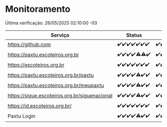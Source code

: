 # Monitoramento

Última verificação: 26/05/2025 02:10:00 -03

|Serviço|Status|Últimas 24h|
|---|---|---|
|https://github.com|<span title="2025-05-19: OK=23">✔️</span><span title="2025-05-20: OK=23">✔️</span><span title="2025-05-21: OK=23">✔️</span><span title="2025-05-22: OK=23">✔️</span><span title="2025-05-23: OK=23">✔️</span><span title="2025-05-24: OK=23">✔️</span><span title="2025-05-25: OK=5">✔️</span>|<span title="25/05/2025 03:12:00 -03 : 200">✔️</span><span title="25/05/2025 04:08:00 -03 : 200">✔️</span><span title="25/05/2025 05:11:00 -03 : 200">✔️</span><span title="25/05/2025 06:08:00 -03 : 200">✔️</span><span title="25/05/2025 07:08:00 -03 : 200">✔️</span><span title="25/05/2025 08:06:00 -03 : 200">✔️</span><span title="25/05/2025 09:15:00 -03 : 200">✔️</span><span title="25/05/2025 10:17:00 -03 : 200">✔️</span><span title="25/05/2025 11:07:00 -03 : 200">✔️</span><span title="25/05/2025 12:08:00 -03 : 200">✔️</span><span title="25/05/2025 13:09:00 -03 : 200">✔️</span><span title="25/05/2025 14:07:00 -03 : 200">✔️</span><span title="25/05/2025 15:11:00 -03 : 200">✔️</span><span title="25/05/2025 16:06:00 -03 : 200">✔️</span><span title="25/05/2025 17:09:00 -03 : 200">✔️</span><span title="25/05/2025 18:07:00 -03 : 200">✔️</span><span title="25/05/2025 19:08:00 -03 : 200">✔️</span><span title="25/05/2025 20:09:00 -03 : 200">✔️</span><span title="25/05/2025 21:49:00 -03 : 200">✔️</span><span title="25/05/2025 23:40:00 -03 : 200">✔️</span><span title="26/05/2025 00:39:00 -03 : 200">✔️</span><span title="26/05/2025 01:16:00 -03 : 200">✔️</span><span title="26/05/2025 02:10:00 -03 : 200">✔️</span>|
|https://paxtu.escoteiros.org.br|<span title="2025-05-19: OK=23">✔️</span><span title="2025-05-20: OK=23">✔️</span><span title="2025-05-21: OK=23">✔️</span><span title="2025-05-22: OK=23">✔️</span><span title="2025-05-23: OK=22, Falhas=1">⚠️</span><span title="2025-05-24: OK=22, Falhas=1">⚠️</span><span title="2025-05-25: OK=5">✔️</span>|<span title="25/05/2025 03:12:00 -03 : 200">✔️</span><span title="25/05/2025 04:08:00 -03 : 200">✔️</span><span title="25/05/2025 05:11:00 -03 : 200">✔️</span><span title="25/05/2025 06:08:00 -03 : 200">✔️</span><span title="25/05/2025 07:08:00 -03 : 200">✔️</span><span title="25/05/2025 08:06:00 -03 : 200">✔️</span><span title="25/05/2025 09:15:00 -03 : 200">✔️</span><span title="25/05/2025 10:17:00 -03 : 200">✔️</span><span title="25/05/2025 11:07:00 -03 : 200">✔️</span><span title="25/05/2025 12:08:00 -03 : 200">✔️</span><span title="25/05/2025 13:09:00 -03 : 200">✔️</span><span title="25/05/2025 14:07:00 -03 : 200">✔️</span><span title="25/05/2025 15:11:00 -03 : 200">✔️</span><span title="25/05/2025 16:06:00 -03 : 200">✔️</span><span title="25/05/2025 17:09:00 -03 : 200">✔️</span><span title="25/05/2025 18:07:00 -03 : 200">✔️</span><span title="25/05/2025 19:08:00 -03 : 200">✔️</span><span title="25/05/2025 20:09:00 -03 : 200">✔️</span><span title="25/05/2025 21:49:00 -03 : 200">✔️</span><span title="25/05/2025 23:40:00 -03 : 200">✔️</span><span title="26/05/2025 00:39:00 -03 : 200">✔️</span><span title="26/05/2025 01:16:00 -03 : 200">✔️</span><span title="26/05/2025 02:10:00 -03 : 200">✔️</span>|
|https://escoteiros.org.br|<span title="2025-05-19: OK=23">✔️</span><span title="2025-05-20: OK=23">✔️</span><span title="2025-05-21: OK=23">✔️</span><span title="2025-05-22: OK=23">✔️</span><span title="2025-05-23: OK=23">✔️</span><span title="2025-05-24: OK=23">✔️</span><span title="2025-05-25: OK=5">✔️</span>|<span title="25/05/2025 03:12:00 -03 : 200">✔️</span><span title="25/05/2025 04:08:00 -03 : 200">✔️</span><span title="25/05/2025 05:11:00 -03 : 200">✔️</span><span title="25/05/2025 06:08:00 -03 : 200">✔️</span><span title="25/05/2025 07:08:00 -03 : 200">✔️</span><span title="25/05/2025 08:06:00 -03 : 200">✔️</span><span title="25/05/2025 09:15:00 -03 : 200">✔️</span><span title="25/05/2025 10:17:00 -03 : 200">✔️</span><span title="25/05/2025 11:07:00 -03 : 200">✔️</span><span title="25/05/2025 12:08:00 -03 : 200">✔️</span><span title="25/05/2025 13:09:00 -03 : 200">✔️</span><span title="25/05/2025 14:07:00 -03 : 200">✔️</span><span title="25/05/2025 15:11:00 -03 : 200">✔️</span><span title="25/05/2025 16:06:00 -03 : 200">✔️</span><span title="25/05/2025 17:09:00 -03 : 200">✔️</span><span title="25/05/2025 18:07:00 -03 : 200">✔️</span><span title="25/05/2025 19:08:00 -03 : 200">✔️</span><span title="25/05/2025 20:09:00 -03 : 200">✔️</span><span title="25/05/2025 21:49:00 -03 : 200">✔️</span><span title="25/05/2025 23:40:00 -03 : 200">✔️</span><span title="26/05/2025 00:39:00 -03 : 200">✔️</span><span title="26/05/2025 01:16:00 -03 : 200">✔️</span><span title="26/05/2025 02:10:00 -03 : 200">✔️</span>|
|https://paxtu.escoteiros.org.br/paxtu|<span title="2025-05-19: OK=23">✔️</span><span title="2025-05-20: OK=23">✔️</span><span title="2025-05-21: OK=23">✔️</span><span title="2025-05-22: OK=23">✔️</span><span title="2025-05-23: OK=22, Falhas=1">⚠️</span><span title="2025-05-24: OK=23">✔️</span><span title="2025-05-25: OK=5">✔️</span>|<span title="25/05/2025 03:12:00 -03 : 200">✔️</span><span title="25/05/2025 04:08:00 -03 : 200">✔️</span><span title="25/05/2025 05:11:00 -03 : 200">✔️</span><span title="25/05/2025 06:08:00 -03 : 200">✔️</span><span title="25/05/2025 07:08:00 -03 : 200">✔️</span><span title="25/05/2025 08:06:00 -03 : 200">✔️</span><span title="25/05/2025 09:15:00 -03 : 200">✔️</span><span title="25/05/2025 10:17:00 -03 : 200">✔️</span><span title="25/05/2025 11:07:00 -03 : 200">✔️</span><span title="25/05/2025 12:08:00 -03 : 200">✔️</span><span title="25/05/2025 13:09:00 -03 : 200">✔️</span><span title="25/05/2025 14:07:00 -03 : 200">✔️</span><span title="25/05/2025 15:11:00 -03 : 200">✔️</span><span title="25/05/2025 16:06:00 -03 : 200">✔️</span><span title="25/05/2025 17:09:00 -03 : 200">✔️</span><span title="25/05/2025 18:08:00 -03 : 200">✔️</span><span title="25/05/2025 19:08:00 -03 : 200">✔️</span><span title="25/05/2025 20:09:00 -03 : 200">✔️</span><span title="25/05/2025 21:49:00 -03 : 200">✔️</span><span title="25/05/2025 23:40:00 -03 : 200">✔️</span><span title="26/05/2025 00:39:00 -03 : 200">✔️</span><span title="26/05/2025 01:16:00 -03 : 200">✔️</span><span title="26/05/2025 02:10:00 -03 : 200">✔️</span>|
|https://paxtu.escoteiros.org.br/meupaxtu|<span title="2025-05-19: OK=23">✔️</span><span title="2025-05-20: OK=23">✔️</span><span title="2025-05-21: OK=23">✔️</span><span title="2025-05-22: OK=23">✔️</span><span title="2025-05-23: OK=22, Falhas=1">⚠️</span><span title="2025-05-24: OK=23">✔️</span><span title="2025-05-25: OK=5">✔️</span>|<span title="25/05/2025 03:12:00 -03 : 200">✔️</span><span title="25/05/2025 04:08:00 -03 : 200">✔️</span><span title="25/05/2025 05:11:00 -03 : 200">✔️</span><span title="25/05/2025 06:08:00 -03 : 200">✔️</span><span title="25/05/2025 07:08:00 -03 : 200">✔️</span><span title="25/05/2025 08:06:00 -03 : 200">✔️</span><span title="25/05/2025 09:15:00 -03 : 200">✔️</span><span title="25/05/2025 10:17:00 -03 : 200">✔️</span><span title="25/05/2025 11:07:00 -03 : 200">✔️</span><span title="25/05/2025 12:08:00 -03 : 200">✔️</span><span title="25/05/2025 13:09:00 -03 : 200">✔️</span><span title="25/05/2025 14:07:00 -03 : 200">✔️</span><span title="25/05/2025 15:11:00 -03 : 200">✔️</span><span title="25/05/2025 16:06:00 -03 : 200">✔️</span><span title="25/05/2025 17:09:00 -03 : 200">✔️</span><span title="25/05/2025 18:08:00 -03 : 200">✔️</span><span title="25/05/2025 19:08:00 -03 : 200">✔️</span><span title="25/05/2025 20:09:00 -03 : 200">✔️</span><span title="25/05/2025 21:49:00 -03 : 200">✔️</span><span title="25/05/2025 23:40:00 -03 : 200">✔️</span><span title="26/05/2025 00:39:00 -03 : 200">✔️</span><span title="26/05/2025 01:16:00 -03 : 200">✔️</span><span title="26/05/2025 02:10:00 -03 : 200">✔️</span>|
|https://sigue.escoteiros.org.br/siguenacional|<span title="2025-05-19: OK=23">✔️</span><span title="2025-05-20: OK=23">✔️</span><span title="2025-05-21: OK=23">✔️</span><span title="2025-05-22: OK=23">✔️</span><span title="2025-05-23: OK=22, Falhas=1">⚠️</span><span title="2025-05-24: OK=23">✔️</span><span title="2025-05-25: OK=5">✔️</span>|<span title="25/05/2025 03:12:00 -03 : 200">✔️</span><span title="25/05/2025 04:08:00 -03 : 200">✔️</span><span title="25/05/2025 05:11:00 -03 : 200">✔️</span><span title="25/05/2025 06:08:00 -03 : 200">✔️</span><span title="25/05/2025 07:08:00 -03 : 200">✔️</span><span title="25/05/2025 08:06:00 -03 : 200">✔️</span><span title="25/05/2025 09:15:00 -03 : 200">✔️</span><span title="25/05/2025 10:17:00 -03 : 200">✔️</span><span title="25/05/2025 11:07:00 -03 : 200">✔️</span><span title="25/05/2025 12:08:00 -03 : 200">✔️</span><span title="25/05/2025 13:09:00 -03 : 200">✔️</span><span title="25/05/2025 14:07:00 -03 : 200">✔️</span><span title="25/05/2025 15:11:00 -03 : 200">✔️</span><span title="25/05/2025 16:06:00 -03 : 200">✔️</span><span title="25/05/2025 17:09:00 -03 : 200">✔️</span><span title="25/05/2025 18:08:00 -03 : 200">✔️</span><span title="25/05/2025 19:08:00 -03 : 200">✔️</span><span title="25/05/2025 20:09:00 -03 : 200">✔️</span><span title="25/05/2025 21:49:00 -03 : 200">✔️</span><span title="25/05/2025 23:40:00 -03 : 200">✔️</span><span title="26/05/2025 00:39:00 -03 : 200">✔️</span><span title="26/05/2025 01:16:00 -03 : 200">✔️</span><span title="26/05/2025 02:10:00 -03 : 200">✔️</span>|
|https://id.escoteiros.org.br/|<span title="2025-05-19: OK=23">✔️</span><span title="2025-05-20: OK=23">✔️</span><span title="2025-05-21: OK=23">✔️</span><span title="2025-05-22: OK=23">✔️</span><span title="2025-05-23: OK=23">✔️</span><span title="2025-05-24: OK=23">✔️</span><span title="2025-05-25: OK=5">✔️</span>|<span title="25/05/2025 03:12:00 -03 : 200">✔️</span><span title="25/05/2025 04:08:00 -03 : 200">✔️</span><span title="25/05/2025 05:11:00 -03 : 200">✔️</span><span title="25/05/2025 06:08:00 -03 : 200">✔️</span><span title="25/05/2025 07:08:00 -03 : 200">✔️</span><span title="25/05/2025 08:06:00 -03 : 200">✔️</span><span title="25/05/2025 09:15:00 -03 : 200">✔️</span><span title="25/05/2025 10:17:00 -03 : 200">✔️</span><span title="25/05/2025 11:07:00 -03 : 200">✔️</span><span title="25/05/2025 12:08:00 -03 : 200">✔️</span><span title="25/05/2025 13:09:00 -03 : 200">✔️</span><span title="25/05/2025 14:07:00 -03 : 200">✔️</span><span title="25/05/2025 15:11:00 -03 : 200">✔️</span><span title="25/05/2025 16:06:00 -03 : 200">✔️</span><span title="25/05/2025 17:09:00 -03 : 200">✔️</span><span title="25/05/2025 18:08:00 -03 : 200">✔️</span><span title="25/05/2025 19:08:00 -03 : 200">✔️</span><span title="25/05/2025 20:09:00 -03 : 200">✔️</span><span title="25/05/2025 21:49:00 -03 : 200">✔️</span><span title="25/05/2025 23:40:00 -03 : 200">✔️</span><span title="26/05/2025 00:39:00 -03 : 200">✔️</span><span title="26/05/2025 01:16:00 -03 : 200">✔️</span><span title="26/05/2025 02:10:00 -03 : 200">✔️</span>|
|Paxtu Login|<span title="2025-05-19: OK=23">✔️</span><span title="2025-05-20: OK=23">✔️</span><span title="2025-05-21: OK=23">✔️</span><span title="2025-05-22: OK=23">✔️</span><span title="2025-05-23: OK=21, Falhas=2">⚠️</span><span title="2025-05-24: OK=23">✔️</span><span title="2025-05-25: OK=5">✔️</span>|<span title="25/05/2025 03:12:00 -03 : 200">✔️</span><span title="25/05/2025 04:08:00 -03 : 200">✔️</span><span title="25/05/2025 05:11:00 -03 : 200">✔️</span><span title="25/05/2025 06:08:00 -03 : 200">✔️</span><span title="25/05/2025 07:08:00 -03 : 200">✔️</span><span title="25/05/2025 08:06:00 -03 : 200">✔️</span><span title="25/05/2025 09:15:00 -03 : 200">✔️</span><span title="25/05/2025 10:17:00 -03 : 200">✔️</span><span title="25/05/2025 11:07:00 -03 : 200">✔️</span><span title="25/05/2025 12:08:00 -03 : 200">✔️</span><span title="25/05/2025 13:09:00 -03 : 200">✔️</span><span title="25/05/2025 14:07:00 -03 : 200">✔️</span><span title="25/05/2025 15:11:00 -03 : 200">✔️</span><span title="25/05/2025 16:06:00 -03 : 200">✔️</span><span title="25/05/2025 17:09:00 -03 : 200">✔️</span><span title="25/05/2025 18:08:00 -03 : 200">✔️</span><span title="25/05/2025 19:08:00 -03 : 200">✔️</span><span title="25/05/2025 20:09:00 -03 : 200">✔️</span><span title="25/05/2025 21:49:00 -03 : 200">✔️</span><span title="25/05/2025 23:40:00 -03 : 200">✔️</span><span title="26/05/2025 00:39:00 -03 : 200">✔️</span><span title="26/05/2025 01:16:00 -03 : 200">✔️</span><span title="26/05/2025 02:10:00 -03 : 200">✔️</span>|
